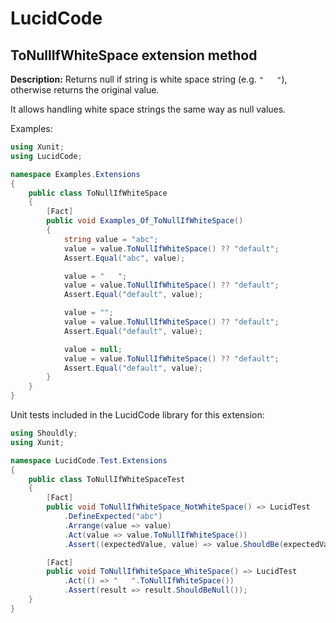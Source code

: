 # LucidCode

## **ToNullIfWhiteSpace** extension method

**Description:** Returns null if string is white space string (e.g. `"   "`), otherwise returns the original value.

It allows handling white space strings the same way as null values.

Examples:

```csharp
using Xunit;
using LucidCode;

namespace Examples.Extensions
{
    public class ToNullIfWhiteSpace
    {
        [Fact]
        public void Examples_Of_ToNullIfWhiteSpace()
        {
            string value = "abc";
            value = value.ToNullIfWhiteSpace() ?? "default";
            Assert.Equal("abc", value);

            value = "   ";
            value = value.ToNullIfWhiteSpace() ?? "default";
            Assert.Equal("default", value);

            value = "";
            value = value.ToNullIfWhiteSpace() ?? "default";
            Assert.Equal("default", value);

            value = null;
            value = value.ToNullIfWhiteSpace() ?? "default";
            Assert.Equal("default", value);
        }
    }
}

```

Unit tests included in the LucidCode library for this extension:

```csharp
using Shouldly;
using Xunit;

namespace LucidCode.Test.Extensions
{
    public class ToNullIfWhiteSpaceTest
    {
        [Fact]
        public void ToNullIfWhiteSpace_NotWhiteSpace() => LucidTest
            .DefineExpected("abc")
            .Arrange(value => value)
            .Act(value => value.ToNullIfWhiteSpace())
            .Assert((expectedValue, value) => value.ShouldBe(expectedValue));

        [Fact]
        public void ToNullIfWhiteSpace_WhiteSpace() => LucidTest
            .Act(() => "   ".ToNullIfWhiteSpace())
            .Assert(result => result.ShouldBeNull());
    }
}

```
